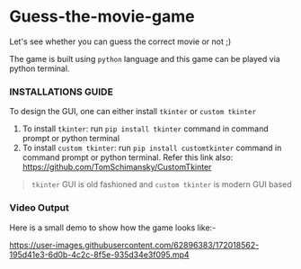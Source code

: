 # Guess-the-movie-game
Let's see whether you can guess the correct movie or not  ;)

The game is built using ```python``` language and this game can be played via python terminal.

### INSTALLATIONS GUIDE
To design the GUI, one can either install ```tkinter``` or ```custom tkinter```
1. To install ```tkinter```: run ```pip install tkinter``` command in command prompt or python terminal
2. To install ```custom tkinter```: run ```pip install customtkinter``` command in command prompt or python terminal. Refer this link also: https://github.com/TomSchimansky/CustomTkinter

> ```tkinter``` GUI is old fashioned and ```custom tkinter``` is modern GUI based

### Video Output
Here is a small demo to show how the game looks like:-



https://user-images.githubusercontent.com/62896383/172018562-195d41e3-6d0b-4c2c-8f5e-935d34e3f095.mp4

